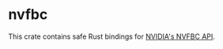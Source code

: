 # nvfbc

This crate contains safe Rust bindings for [NVIDIA's NVFBC API](https://developer.nvidia.com/capture-sdk).
